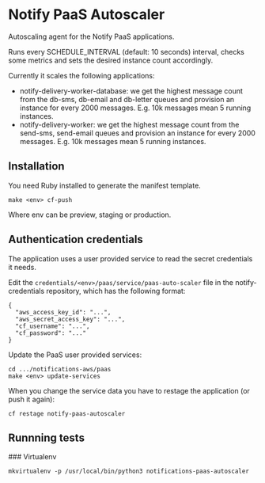 # Notify PaaS Autoscaler

Autoscaling agent for the Notify PaaS applications.

Runs every SCHEDULE_INTERVAL (default: 10 seconds) interval, checks some metrics and sets the desired instance count accordingly.

Currently it scales the following applications:
 * notify-delivery-worker-database: we get the highest message count from the db-sms, db-email and db-letter queues and provision an instance for every 2000 messages. E.g. 10k messages mean 5 running instances.
 * notify-delivery-worker: we get the highest message count from the send-sms, send-email queues and provision an instance for every 2000 messages. E.g. 10k messages mean 5 running instances.

## Installation

You need Ruby installed to generate the manifest template.

```
make <env> cf-push
```

Where env can be preview, staging or production.

## Authentication credentials

The application uses a user provided service to read the secret credentials it needs.

Edit the ```credentials/<env>/paas/service/paas-auto-scaler``` file in the notify-credentials repository, which has the following format:

```
{
  "aws_access_key_id": "...",
  "aws_secret_access_key": "...",
  "cf_username": "...",
  "cf_password": "..."
}
```

Update the PaaS user provided services:

```
cd .../notifications-aws/paas
make <env> update-services
```

When you change the service data you have to restage the application (or push it again):

```
cf restage notify-paas-autoscaler
```


## Runnning tests

### Virtualenv

```
mkvirtualenv -p /usr/local/bin/python3 notifications-paas-autoscaler
```

